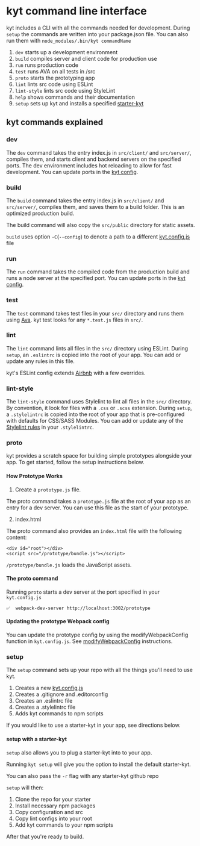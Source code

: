 # kyt command line interface

kyt includes a CLI with all the commands needed for development.
During `setup` the commands are written into your package.json file.
You can also run them with `node_modules/.bin/kyt commandName`

1. `dev` starts up a development environment
2. `build` compiles server and client code for production use
3. `run` runs production code
4. `test` runs AVA on all tests in /src
5. `proto` starts the prototyping app
6. `lint` lints src code using ESLint
7. `lint-style` lints src code using StyleLint
7. `help` shows commands and their documentation
8. `setup` sets up kyt and installs a specified [starter-kyt](/docs/Starterkyts.md)

## kyt commands explained

### dev

The `dev` command takes the entry index.js in `src/client/` and `src/server/`, compiles them, and starts client and backend servers on the specified ports. The dev environment includes hot reloading to allow for fast development.
You can update ports in the [kyt config](/docs/kytConfig.md).

### build

The `build` command takes the entry index.js in `src/client/` and `src/server/`, compiles them, and saves them to a build folder. This is an optimized production build.

The build command will also copy the `src/public` directory for static assets.

`build` uses option `-C`(`--config`) to denote a path to a different [kyt.config.js](/docs/kytConfig.md) file

### run

The `run` command takes the compiled code from the production build and runs a node server at the specified port.
You can update ports in the [kyt config](/kytConfig.md).

### test

The `test` command takes test files in your `src/` directory and runs them using [Ava](https://github.com/avajs/ava).
kyt test looks for any `*.test.js` files in `src/`.

### lint

The `lint` command lints all files in the `src/` directory using ESLint.
During `setup`, an `.eslintrc` is copied into the root of your app.
You can add or update any rules in this file.

kyt's ESLint config extends [Airbnb](https://github.com/airbnb/javascript) with a few overrides.

### lint-style

The `lint-style` command uses Stylelint to lint all files in the `src/` directory. By convention, it look for files with a `.css` or `.scss` extension.
During `setup`, a `.stylelintrc` is copied into the root of your app that is pre-configured with defaults for CSS/SASS Modules. You can add or update any of the [Stylelint rules](http://stylelint.io/user-guide/rules/) in your `.stylelintrc`.

### proto

kyt provides a scratch space for building simple prototypes alongside your app.
To get started, follow the setup instructions below.

#### How Prototype Works

1. Create a `prototype.js` file.

The proto command takes a `prototype.js` file at the root of your app as an entry for a dev server. You can use this file as the start of your prototype.

2. index.html

The proto command also provides an `index.html` file with the following content:
```
<div id="root"></div>
<script src="/prototype/bundle.js"></script>
```

`/prototype/bundle.js` loads the JavaScript assets.


#### The proto command

Running `proto` starts a dev server at the port specified in your `kyt.config.js`

```
✅  webpack-dev-server http://localhost:3002/prototype
```

#### Updating the prototype Webpack config

You can update the prototype config by using the modifyWebpackConfig function in `kyt.config.js`.
See [modifyWebpackConfig](/kytConfig.md) instructions.

### setup

The `setup` command sets up your repo with all the things you'll need to use kyt.

1. Creates a new [kyt.config.js](/config/kytConfig.md)
2. Creates a .gitignore and .editorconfig
3. Creates an .eslintrc file
4. Creates a .stylelintrc file
4. Adds kyt commands to npm scripts

If you would like to use a starter-kyt in your app, see directions below.

#### setup with a starter-kyt

`setup` also allows you to plug a starter-kyt into to your app.

Running `kyt setup` will give you the option to install the default starter-kyt.

You can also pass the `-r` flag with any starter-kyt github repo

`setup` will then:
1. Clone the repo for your starter
2. Install necessary npm packages
3. Copy configuration and src
4. Copy lint configs into your root
5. Add kyt commands to your npm scripts

After that you're ready to build.
